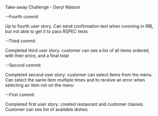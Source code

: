 Take-away Challenge - Daryl Watson

--Fourth commit

Up to fourth user story. Can send confirmation text when runnning in IRB, but not able to get it to pass RSPEC tests

--Third commit

Completed third user story: customer can see a list of all items ordered, with their price, and a final total

--Second commit

Completed second user story: customer can select items from the menu. Can select the same item multiple times and to receive an error when selecting an item not on the menu

--First commit

Completed first user story: created restaurant and customer classes. Customer can see list of available dishes